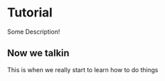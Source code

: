 # Tutorial 

Some Description!


## Now we talkin 

This is when we really start to learn how to do things 